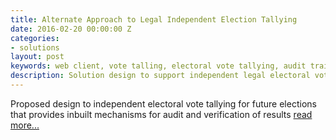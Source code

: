 ```yaml
---
title: Alternate Approach to Legal Independent Election Tallying
date: 2016-02-20 00:00:00 Z
categories:
- solutions
layout: post
keywords: web client, vote talling, electoral vote tallying, audit trails, multiple access clients, exif, exchangeable image file format
description: Solution design to support independent legal electoral vote tallying in Uganda 
---
```


Proposed design to independent electoral vote tallying for future elections that provides inbuilt mechanisms for audit and verification of results <a href="http://ssmusoke.com/2016/02/20/alternate-approach-to-legal-independent-election-tallying/" target="_blank">read more...</a>